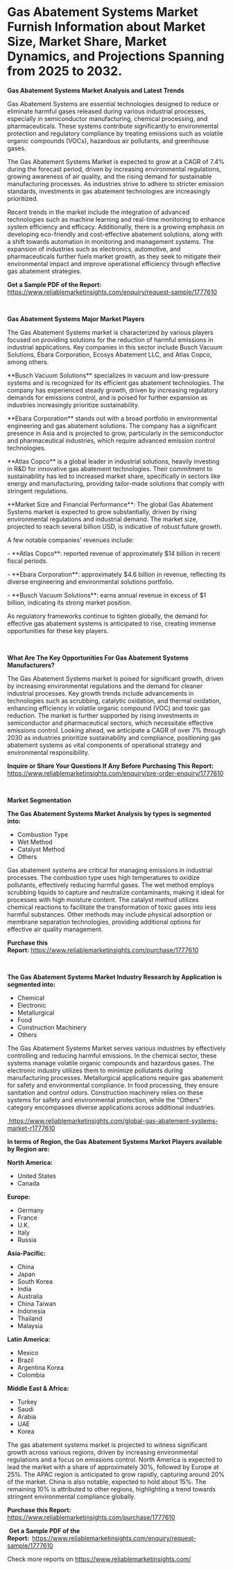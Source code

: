 <p><h1>Gas Abatement Systems Market Furnish Information about Market Size, Market Share, Market Dynamics, and Projections Spanning from 2025 to 2032.</h1></p><p><strong>Gas Abatement Systems Market Analysis and Latest Trends</strong></p>
<p><p>Gas Abatement Systems are essential technologies designed to reduce or eliminate harmful gases released during various industrial processes, especially in semiconductor manufacturing, chemical processing, and pharmaceuticals. These systems contribute significantly to environmental protection and regulatory compliance by treating emissions such as volatile organic compounds (VOCs), hazardous air pollutants, and greenhouse gases.</p><p>The Gas Abatement Systems Market is expected to grow at a CAGR of 7.4% during the forecast period, driven by increasing environmental regulations, growing awareness of air quality, and the rising demand for sustainable manufacturing processes. As industries strive to adhere to stricter emission standards, investments in gas abatement technologies are increasingly prioritized.</p><p>Recent trends in the market include the integration of advanced technologies such as machine learning and real-time monitoring to enhance system efficiency and efficacy. Additionally, there is a growing emphasis on developing eco-friendly and cost-effective abatement solutions, along with a shift towards automation in monitoring and management systems. The expansion of industries such as electronics, automotive, and pharmaceuticals further fuels market growth, as they seek to mitigate their environmental impact and improve operational efficiency through effective gas abatement strategies.</p></p>
<p><strong>Get a Sample PDF of the Report:&nbsp;</strong> <a href="https://www.reliablemarketinsights.com/enquiry/request-sample/1777610?utm_campaign=3204&utm_medium=2&utm_source=Github&utm_content=ia&utm_term=09042025&utm_id=gas-abatement-systems">https://www.reliablemarketinsights.com/enquiry/request-sample/1777610</a></p>
<p>&nbsp;</p>
<p><strong>Gas Abatement Systems Major Market Players</strong></p>
<p><p>The Gas Abatement Systems market is characterized by various players focused on providing solutions for the reduction of harmful emissions in industrial applications. Key companies in this sector include Busch Vacuum Solutions, Ebara Corporation, Ecosys Abatement LLC, and Atlas Copco, among others.</p><p>**Busch Vacuum Solutions** specializes in vacuum and low-pressure systems and is recognized for its efficient gas abatement technologies. The company has experienced steady growth, driven by increasing regulatory demands for emissions control, and is poised for further expansion as industries increasingly prioritize sustainability.</p><p>**Ebara Corporation** stands out with a broad portfolio in environmental engineering and gas abatement solutions. The company has a significant presence in Asia and is projected to grow, particularly in the semiconductor and pharmaceutical industries, which require advanced emission control technologies.</p><p>**Atlas Copco** is a global leader in industrial solutions, heavily investing in R&D for innovative gas abatement technologies. Their commitment to sustainability has led to increased market share, specifically in sectors like energy and manufacturing, providing tailor-made solutions that comply with stringent regulations.</p><p>**Market Size and Financial Performance**: The global Gas Abatement Systems market is expected to grow substantially, driven by rising environmental regulations and industrial demand. The market size, projected to reach several billion USD, is indicative of robust future growth. </p><p>A few notable companies' revenues include:</p><p>- **Atlas Copco**: reported revenue of approximately $14 billion in recent fiscal periods.</p><p>- **Ebara Corporation**: approximately $4.6 billion in revenue, reflecting its diverse engineering and environmental solutions portfolio.</p><p>- **Busch Vacuum Solutions**: earns annual revenue in excess of $1 billion, indicating its strong market position.</p><p>As regulatory frameworks continue to tighten globally, the demand for effective gas abatement systems is anticipated to rise, creating immense opportunities for these key players.</p></p>
<p>&nbsp;</p>
<p><strong>What Are The Key Opportunities For Gas Abatement Systems Manufacturers?</strong></p>
<p><p>The Gas Abatement Systems market is poised for significant growth, driven by increasing environmental regulations and the demand for cleaner industrial processes. Key growth trends include advancements in technologies such as scrubbing, catalytic oxidation, and thermal oxidation, enhancing efficiency in volatile organic compound (VOC) and toxic gas reduction. The market is further supported by rising investments in semiconductor and pharmaceutical sectors, which necessitate effective emissions control. Looking ahead, we anticipate a CAGR of over 7% through 2030 as industries prioritize sustainability and compliance, positioning gas abatement systems as vital components of operational strategy and environmental responsibility.</p></p>
<p><strong>Inquire or Share Your Questions If Any Before Purchasing This Report:</strong> <a href="https://www.reliablemarketinsights.com/enquiry/pre-order-enquiry/1777610?utm_campaign=3204&utm_medium=2&utm_source=Github&utm_content=ia&utm_term=09042025&utm_id=gas-abatement-systems">https://www.reliablemarketinsights.com/enquiry/pre-order-enquiry/1777610</a></p>
<p>&nbsp;</p>
<p><strong>Market Segmentation</strong></p>
<p><strong>The Gas Abatement Systems Market Analysis by types is segmented into:</strong></p>
<p><ul><li>Combustion Type</li><li>Wet Method</li><li>Catalyst Method</li><li>Others</li></ul></p>
<p><p>Gas abatement systems are critical for managing emissions in industrial processes. The combustion type uses high temperatures to oxidize pollutants, effectively reducing harmful gases. The wet method employs scrubbing liquids to capture and neutralize contaminants, making it ideal for processes with high moisture content. The catalyst method utilizes chemical reactions to facilitate the transformation of toxic gases into less harmful substances. Other methods may include physical adsorption or membrane separation technologies, providing additional options for effective air quality management.</p></p>
<p><strong>Purchase this Report:&nbsp;</strong><a href="https://www.reliablemarketinsights.com/purchase/1777610?utm_campaign=3204&utm_medium=2&utm_source=Github&utm_content=ia&utm_term=09042025&utm_id=gas-abatement-systems">https://www.reliablemarketinsights.com/purchase/1777610</a></p>
<p>&nbsp;</p>
<p><strong>The Gas Abatement Systems Market Industry Research by Application is segmented into:</strong></p>
<p><ul><li>Chemical</li><li>Electronic</li><li>Metallurgical</li><li>Food</li><li>Construction Machinery</li><li>Others</li></ul></p>
<p><p>The Gas Abatement Systems Market serves various industries by effectively controlling and reducing harmful emissions. In the chemical sector, these systems manage volatile organic compounds and hazardous gases. The electronic industry utilizes them to minimize pollutants during manufacturing processes. Metallurgical applications require gas abatement for safety and environmental compliance. In food processing, they ensure sanitation and control odors. Construction machinery relies on these systems for safety and environmental protection, while the "Others" category encompasses diverse applications across additional industries.</p></p>
<p><a href="https://www.reliablemarketinsights.com/global-gas-abatement-systems-market-r1777610?utm_campaign=3204&utm_medium=2&utm_source=Github&utm_content=ia&utm_term=09042025&utm_id=gas-abatement-systems">&nbsp;https://www.reliablemarketinsights.com/global-gas-abatement-systems-market-r1777610</a></p>
<p><strong>In terms of Region, the Gas Abatement Systems Market Players available by Region are:</strong></p>
<p>
    <p> <strong> North America: </strong>
        <ul>
            <li>United States</li>
            <li>Canada</li>
        </ul>
        </p> 
    <p> <strong> Europe: </strong>
        <ul>
            <li>Germany</li>
            <li>France</li>
            <li>U.K.</li>
            <li>Italy</li>
            <li>Russia</li>
        </ul>
        </p> 
    <p> <strong> Asia-Pacific: </strong>
        <ul>
            <li>China</li>
            <li>Japan</li>
            <li>South Korea</li>
            <li>India</li>
            <li>Australia</li>
            <li>China Taiwan</li>
            <li>Indonesia</li>
            <li>Thailand</li>
            <li>Malaysia</li>
        </ul>
        </p> 
    <p> <strong> Latin America: </strong>
        <ul>
            <li>Mexico</li>
            <li>Brazil</li>
            <li>Argentina Korea</li>
            <li>Colombia</li>
        </ul>
        </p> 
    <p> <strong> Middle East & Africa: </strong>
        <ul>
            <li>Turkey</li>
            <li>Saudi</li>
            <li>Arabia</li>
            <li>UAE</li>
            <li>Korea</li>
        </ul>
    </p>
    </p>
<p><p>The gas abatement systems market is projected to witness significant growth across various regions, driven by increasing environmental regulations and a focus on emissions control. North America is expected to lead the market with a share of approximately 30%, followed by Europe at 25%. The APAC region is anticipated to grow rapidly, capturing around 20% of the market. China is also notable, expected to hold about 15%. The remaining 10% is attributed to other regions, highlighting a trend towards stringent environmental compliance globally.</p></p>
<p><strong>Purchase this Report: </strong><a href="https://www.reliablemarketinsights.com/purchase/1777610?utm_campaign=3204&utm_medium=2&utm_source=Github&utm_content=ia&utm_term=09042025&utm_id=gas-abatement-systems">https://www.reliablemarketinsights.com/purchase/1777610</a></p>
<p>&nbsp;<strong>Get a Sample PDF of the Report:&nbsp;&nbsp;</strong><a href="https://www.reliablemarketinsights.com/enquiry/request-sample/1777610?utm_campaign=3204&utm_medium=2&utm_source=Github&utm_content=ia&utm_term=09042025&utm_id=gas-abatement-systems">https://www.reliablemarketinsights.com/enquiry/request-sample/1777610</a></p>
<p><strong></strong></p>
<p>Check more reports on <a href="https://www.reliablemarketinsights.com/?utm_campaign=3204&utm_medium=2&utm_source=Github&utm_content=ia&utm_term=09042025&utm_id=gas-abatement-systems">https://www.reliablemarketinsights.com/</a></p>
